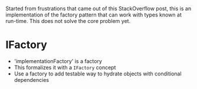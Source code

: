 Started from frustrations that came out of this StackOverflow post, this is an implementation of the factory pattern that can work with types known at run-time. This does not solve the core problem yet.

# IFactory

- 'implementationFactory' is a factory
- This formalizes it with a `IFactory` concept
- Use a factory to add testable way to hydrate objects with conditional dependencies
